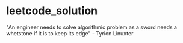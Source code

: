 # leetcode_solution

"An engineer needs to solve algorithmic problem as a sword needs a whetstone if it is to keep its edge" - Tyrion Linuxter
